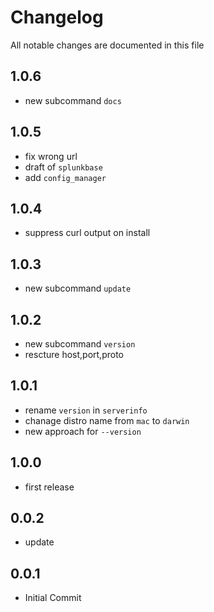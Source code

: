 # Changelog

All notable changes are documented in this file


## 1.0.6

- new subcommand `docs`

## 1.0.5

- fix wrong url
- draft of `splunkbase`
- add `config_manager`

## 1.0.4

- suppress curl output on install

## 1.0.3

- new subcommand `update`

## 1.0.2

- new subcommand `version`
- rescture host,port,proto

## 1.0.1

- rename `version` in `serverinfo`
- chanage distro name from `mac` to `darwin`
- new approach for `--version`

## 1.0.0

- first release

## 0.0.2

- update


## 0.0.1

- Initial Commit
